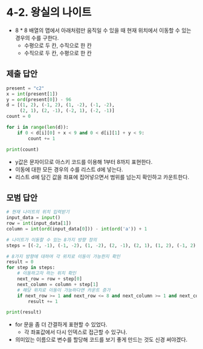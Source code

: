# 4-2. 왕실의 나이트

- 8 * 8 배열의 맵에서 아래처럼만 움직일 수 있을 때 현재 위치에서 이동할 수 있는 경우의 수를 구한다.
    - 수평으로 두 칸, 수직으로 한 칸
    - 수직으로 두 칸, 수평으로 한 칸

## 제출 답안

```python
present = "c2"
x = int(present[1])
y = ord(present[0]) - 96
d = [(1, 2), (-1, 2), (1, -2), (-1, -2),
     (2, 1), (2, -1), (-2, 1), (-2, -1)]
count = 0

for i in range(len(d)):
    if 0 < d[i][0] + x < 9 and 0 < d[i][1] + y < 9:
        count += 1

print(count)
```

- y값은 문자이므로 아스키 코드를 이용해 1부터 8까지 표현한다.
- 이동에 대한 모든 경우의 수를 리스트 d에 넣는다.
- 리스트 d에 담긴 값을 좌표에 집어넣으면서 범위를 넘는지 확인하고 카운트한다.

## 모범 답안

```python
# 현재 나이트의 위치 입력받기
input_data = input()
row = int(input_data[1])
column = int(ord(input_data[0])) - int(ord('a')) + 1

# 나이트가 이동할 수 있는 8가지 방향 정의
steps = [(-2, -1), (-1, -2), (1, -2), (2, -1), (2, 1), (1, 2), (-1, 2), (-2, 1)]

# 8가지 방향에 대하여 각 위치로 이동이 가능한지 확인
result = 0
for step in steps:
    # 이동하고자 하는 위치 확인
    next_row = row + step[0]
    next_column = column + step[1]
    # 해당 위치로 이동이 가능하다면 카운트 증가
    if next_row >= 1 and next_row <= 8 and next_column >= 1 and next_column <= 8:
        result += 1

print(result)
```

- for 문을 좀 더 간결하게 표현할 수 있었다.
    - 각 좌표값에서 다시 인덱스로 접근할 수 있구나.
- 의미있는 이름으로 변수를 할당해 코드를 보기 좋게 만드는 것도 신경 써야겠다.
